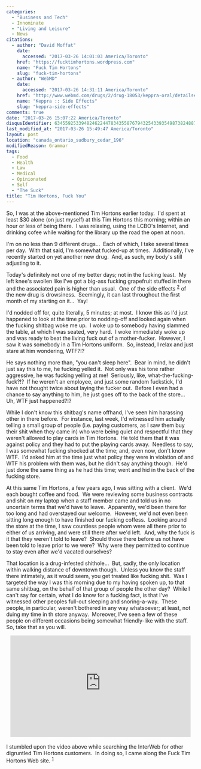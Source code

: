 ```yaml
---
categories:
  - "Business and Tech"
  - Innominate
  - "Living and Leisure"
  - News
citations:
  - author: "David Moffat"
    date:
      accessed: "2017-03-26 14:01:03 America/Toronto"
    href: "https://fucktimhortons.wordpress.com"
    name: "Fuck Tim Hortons"
    slug: "fuck-tim-hortons"
  - author: "WebMD"
    date:
      accessed: "2017-03-26 14:31:11 America/Toronto"
    href: "http://www.webmd.com/drugs/2/drug-18053/keppra-oral/details#side-effects"
    name: "Keppra :: Side Effects"
    slug: "keppra-side-effects"
comments: true
date: "2017-03-26 15:07:22 America/Toronto"
disqusIdentifier: 6345592533948246224478343558767943254339354987382488757556699336854957377377953899439868597236257662
last_modified_at: "2017-03-26 15:49:47 America/Toronto"
layout: post
location: "canada_ontario_sudbury_cedar_196"
modifiedReason: Grammar
tags:
  - Food
  - Health
  - Law
  - Medical
  - Opinionated
  - Self
  - "The Suck"
title: "Tim Hortons, Fuck You"
---
```


<p>
  So, I was at the above-mentioned Tim Hortons earlier today.&nbsp; I'd spent at least $30 alone (on just myself) at this Tim Hortons this morning; within an
  hour or less of being there.&nbsp; I was relaxing, using the LCBO's Internet, and drinking cofee while waiting for the library up the road the open at noon.
</p>
<!-- excerptBreak -->
<p>
  I'm on no less than 9 different drugs&hellip;&nbsp; Each of which, I take several times per day.&nbsp; With that said, I'm somewhat fucked-up at times.&nbsp;
  Additionally, I've recently started on yet another new drug.&nbsp; And, as such, my body's still adjusting to it.
</p>
<p>
  Today's definitely not one of my better days; not in the fucking least.&nbsp; My left knee's swollen like I've got a big-ass fucking grapefruit stuffed in
  there and the associated pain is higher than usual.&nbsp; One of the side effects
  <sup><a href="{{ site.url }}{{ page.url }}#cite-keppra-side-effects" rel="me" title="Keppra :: Side Effects">2</a></sup> of the new drug is drowsiness.&nbsp;
  Seemingly, it can last throughout the first month of my starting on it&hellip;&nbsp; Yay!
</p>
<p>
  I'd nodded off for, quite literally, 5 minutes; at most.&nbsp; I know this as I'd just happened to look at the time prior to nodding-off and looked again when
  the fucking shitbag woke me up.&nbsp; I woke up to somebody having slammed the table, at which I was seated, very hard.&nbsp; I woke immediately woke up and
  was ready to beat the living fuck out of a mother-fucker.&nbsp; However, I saw it was somebody in a Tim Hortons uniform.&nbsp; So, instead, I relax and just
  stare at him wondering, WTF?!?
</p>
<p>
  He says nothing more than, &quot;you can't sleep here&quot;.&nbsp; Bear in mind, he didn't just say this to me, he fucking yelled it.&nbsp; Not only was his
  tone rather aggressive, he was fucking yelling at me!&nbsp; Seriously, like, what-the-fucking-fuck?!?&nbsp; If he weren't an employee, and just some random
  fuckstick, I'd have not thought twice about laying the fucker out.&nbsp; Before I even had a chance to say anything to him, he just goes off to the back of
  the store&hellip;&nbsp; Uh, WTF just happened?!?
</p>
<p>
  While I don't know this shitbag's name offhand, I've seen him harassing other in there before.&nbsp; For instance, last week, I'd witnessed him actually
  telling a small group of people (i.e. paying customers, as I saw them buy their shit when they came in) who were being quiet and respectful that they weren't
  allowed to play cards in Tim Hortons.&nbsp; He told them that it was against policy and they had to put the playing cards away.&nbsp; Needless to say, I was
  somewhat fucking shocked at the time; and, even now, don't know WTF.&nbsp; I'd asked him at the time just what policy they were in violation of and WTF his
  problem with them was, but he didn't say anything though.&nbsp; He'd just done the same thing as he had this time; went and hid in the back of the fucking
  store.
</p>
<p>
  At this same Tim Hortons, a few years ago, I was sitting with a client.&nbsp; We'd each bought coffee and food.&nbsp; We were reviewing some business
  contracts and shit on my laptop when a staff member came and told us in no uncertain terms that we'd have to leave.&nbsp; Apparently, we'd been there for too
  long and had overstayed our welcome.&nbsp; However, we'd not even been sitting long enough to have finished our fucking coffess.&nbsp; Looking around the
  store at the time, I saw countless people whom were all there prior to either of us arriving, and were still there after we'd left.&nbsp; And, why the fuck is
  it that they weren't told to leave?&nbsp; Should those there before us not have been told to leave prior to we were?&nbsp; Why were they permitted to continue
  to stay even after we'd vacated ourselves?
</p>
<p>
  That location is a drug-infested shithole&hellip;&nbsp; But, sadly, the only location within walking distance of downtown though.&nbsp; Unless you know the
  staff there intimately, as it would seem, you get treated like fucking shit.&nbsp; Was I targeted the way I was this morning due to my having spoken up, to
  that same shitbag, on the behalf of that group of people the other day?&nbsp; While I can't say for certain, what I do know for a fucking fact, is that I've
  witnessed other peoples full-out sleeping and snoring-a-way.&nbsp; These people, in particular, weren't bothered in any way whatsoever; at least, not duing my
  time in th store anyway.&nbsp; Moreover, I've seen a few of these people on different occasions being somewhat friendly-like with the staff.&nbsp; So, take
  that as you will.
</p>
<p>
  <iframe
    allowfullscreen height="271" src="https://www.youtube-nocookie.com/embed/aUF-Bbf3iwg?rel=0"
    style="border: none; display: block; margin-left: auto; margin-right: auto;" width="482"></iframe>
  &nbsp;<br />
  I stumbled upon the video above while searching the InterWeb for other digruntled Tim Hortons customers.&nbsp; In doing so, I came along the Fuck Tim Hortons
  Web site. <sup><a href="{{ site.url }}{{ page.url }}#cite-fuck-tim-hortons" rel="me" title="Fuck Tim Hortons">1</a></sup>
</p>
